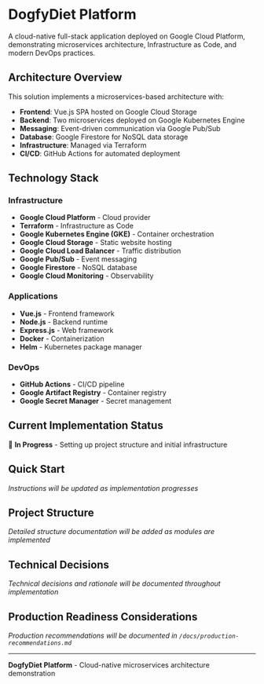 # DogfyDiet Platform

A cloud-native full-stack application deployed on Google Cloud Platform, demonstrating microservices architecture, Infrastructure as Code, and modern DevOps practices.

## Architecture Overview

This solution implements a microservices-based architecture with:
- **Frontend**: Vue.js SPA hosted on Google Cloud Storage
- **Backend**: Two microservices deployed on Google Kubernetes Engine
- **Messaging**: Event-driven communication via Google Pub/Sub
- **Database**: Google Firestore for NoSQL data storage
- **Infrastructure**: Managed via Terraform
- **CI/CD**: GitHub Actions for automated deployment

## Technology Stack

### Infrastructure
- **Google Cloud Platform** - Cloud provider
- **Terraform** - Infrastructure as Code
- **Google Kubernetes Engine (GKE)** - Container orchestration
- **Google Cloud Storage** - Static website hosting
- **Google Cloud Load Balancer** - Traffic distribution
- **Google Pub/Sub** - Event messaging
- **Google Firestore** - NoSQL database
- **Google Cloud Monitoring** - Observability

### Applications
- **Vue.js** - Frontend framework
- **Node.js** - Backend runtime
- **Express.js** - Web framework
- **Docker** - Containerization
- **Helm** - Kubernetes package manager

### DevOps
- **GitHub Actions** - CI/CD pipeline
- **Google Artifact Registry** - Container registry
- **Google Secret Manager** - Secret management

## Current Implementation Status

🚧 **In Progress** - Setting up project structure and initial infrastructure

## Quick Start

*Instructions will be updated as implementation progresses*

## Project Structure

*Detailed structure documentation will be added as modules are implemented*

## Technical Decisions

*Technical decisions and rationale will be documented throughout implementation*

## Production Readiness Considerations

*Production recommendations will be documented in `/docs/production-recommendations.md`*

---
**DogfyDiet Platform** - Cloud-native microservices architecture demonstration
